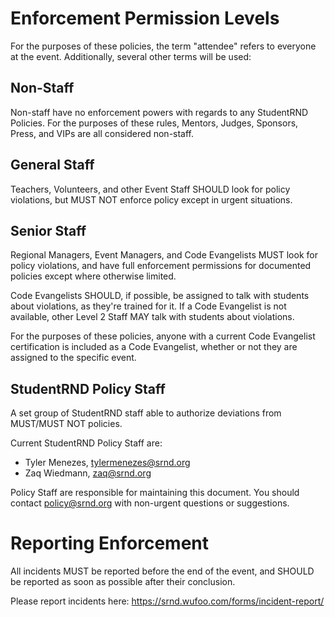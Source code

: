 # Enforcement Permission Levels

For the purposes of these policies, the term "attendee" refers to everyone at the event. Additionally, several other terms will be used:

## Non-Staff

Non-staff have no enforcement powers with regards to any StudentRND Policies. For the purposes of these rules, Mentors, Judges, Sponsors, Press, and VIPs are all considered non-staff.

## General Staff

Teachers, Volunteers, and other Event Staff SHOULD look for policy violations, but MUST NOT enforce policy except in urgent situations.

## Senior Staff

Regional Managers, Event Managers, and Code Evangelists MUST look for policy violations, and have full enforcement permissions for documented policies except where otherwise limited.

Code Evangelists SHOULD, if possible, be assigned to talk with students about violations, as they're trained for it. If a Code Evangelist is not available, other Level 2 Staff MAY talk with students about violations.

For the purposes of these policies, anyone with a current Code Evangelist certification is included as a Code Evangelist, whether or not they are assigned to the specific event.

## StudentRND Policy Staff

A set group of StudentRND staff able to authorize deviations from MUST/MUST NOT policies.

Current StudentRND Policy Staff are:

- Tyler Menezes, [tylermenezes@srnd.org](mailto:tylermenezes@srnd.org)
- Zaq Wiedmann, [zaq@srnd.org](mailto:zaq@srnd.org)

Policy Staff are responsible for maintaining this document. You should contact [policy@srnd.org](mailto:policy@srnd.org) with non-urgent questions or suggestions.

# Reporting Enforcement

All incidents MUST be reported before the end of the event, and SHOULD be reported as soon as possible after their conclusion.

Please report incidents here: https://srnd.wufoo.com/forms/incident-report/